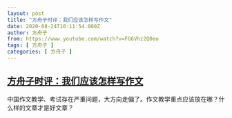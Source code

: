 ```yaml
---
layout: post
title: "方舟子时评：我们应该怎样写作文"
date: 2020-08-24T10:11:54.000Z
author: 方舟子
from: https://www.youtube.com/watch?v=FG6Vhz2Q0eo
tags: [ 方舟子 ]
categories: [ 方舟子 ]
---
```

<!--1598263914000-->
[方舟子时评：我们应该怎样写作文](https://www.youtube.com/watch?v=FG6Vhz2Q0eo)
------

<div>
中国作文教学、考试存在严重问题，大方向走偏了。作文教学重点应该放在哪？什么样的文章才是好文章？
</div>
